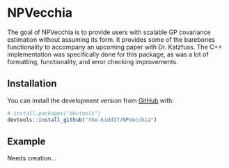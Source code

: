 
<!-- README.md is generated from README.Rmd. Please edit that file -->
NPVecchia
=========

<!-- badges: start -->
<!-- badges: end -->
The goal of NPVecchia is to provide users with scalable GP covariance estimation without assuming its form. It provides some of the barebones functionality to accompany an upcoming paper with Dr. Katzfuss. The C++ implementation was specifically done for this package, as was a lot of formatting, functionality, and error checking improvements.

Installation
------------

You can install the development version from [GitHub](https://github.com/) with:

``` r
# install.packages("devtools")
devtools::install_github("the-kidd17/NPVecchia")
```

Example
-------

Needs creation...
